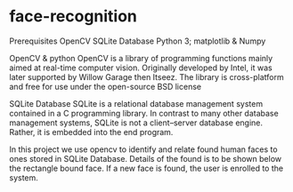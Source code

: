 # face-recognition
<h>Prerequisites</h>
OpenCV
SQLite Database
Python 3; matplotlib & Numpy

<h>OpenCV &amp; python</h>
OpenCV is a library of programming functions mainly aimed at real-time computer vision. 
Originally developed by Intel, it was later supported by Willow Garage then Itseez. 
The library is cross-platform and free for use under the open-source BSD license

<h>SQLite Database</h>
SQLite is a relational database management system contained in a C programming library. 
In contrast to many other database management systems, SQLite is not a client–server database engine. 
Rather, it is embedded into the end program.

In this project we use opencv to identify and relate found human faces to ones stored in SQLite Database.
Details of the found is to be shown below the rectangle bound face.
If a new face is found, the  user is enrolled to the system.

